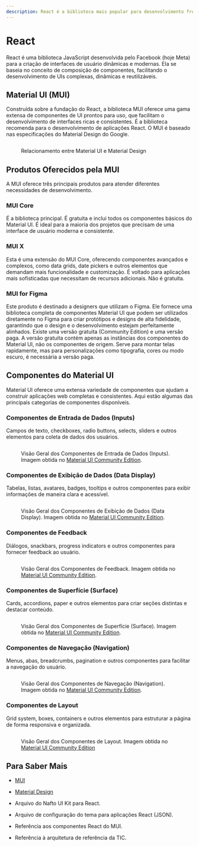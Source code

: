 ```yaml
---
description: React é a biblioteca mais popular para desenvolvimento front-end
---
```


# React

React é uma biblioteca JavaScript desenvolvida pelo Facebook (hoje Meta) para a criação de interfaces de usuário dinâmicas e modernas. Ela se baseia no conceito de composição de componentes, facilitando o desenvolvimento de UIs complexas, dinâmicas e reutilizáveis.

## Material UI (MUI)

Construída sobre a fundação do React, a biblioteca MUI oferece uma gama extensa de componentes de UI prontos para uso, que facilitam o desenvolvimento de interfaces ricas e consistentes. É a biblioteca recomenda para o desenvolvimento de aplicações React. O MUI é baseado nas especificações do Material Design do Google.

<figure><img src="../../.gitbook/assets/image (1) (1) (1).png" alt=""><figcaption><p>Relacionamento entre Material UI e Material Design</p></figcaption></figure>

## Produtos Oferecidos pela MUI <a href="#produtos-oferecidos-pela-mui" id="produtos-oferecidos-pela-mui"></a>

A MUI oferece três principais produtos para atender diferentes necessidades de desenvolvimento.

### **MUI Core** <a href="#mui-core" id="mui-core"></a>

É a biblioteca principal. É gratuita e inclui todos os componentes básicos do Material UI. É ideal para a maioria dos projetos que precisam de uma interface de usuário moderna e consistente.

### **MUI X** <a href="#mui-x" id="mui-x"></a>

Esta é uma extensão do MUI Core, oferecendo componentes avançados e complexos, como data grids, date pickers e outros elementos que demandam mais funcionalidade e customização. É voltado para aplicações mais sofisticadas que necessitam de recursos adicionais. Não é gratuita.

### **MUI for Figma** <a href="#mui-for-figma" id="mui-for-figma"></a>

Este produto é destinado a designers que utilizam o Figma. Ele fornece uma biblioteca completa de componentes Material UI que podem ser utilizados diretamente no Figma para criar protótipos e designs de alta fidelidade, garantindo que o design e o desenvolvimento estejam perfeitamente alinhados. Existe uma versão gratuita (Community Edition) e uma versão paga. A versão gratuita contém apenas as instâncias dos componentes do Material UI, não os componentes de origem. Serve para montar telas rapidamente, mas para personalizações como tipografia, cores ou modo escuro, é necessária a versão paga.

## Componentes do Material UI <a href="#componentes-do-material-ui" id="componentes-do-material-ui"></a>

Material UI oferece uma extensa variedade de componentes que ajudam a construir aplicações web completas e consistentes. Aqui estão algumas das principais categorias de componentes disponíveis.

### **Componentes de Entrada de Dados (Inputs)** <a href="#componentes-de-entrada-de-dados-inputs" id="componentes-de-entrada-de-dados-inputs"></a>

Campos de texto, checkboxes, radio buttons, selects, sliders e outros elementos para coleta de dados dos usuários.

<figure><img src="../../.gitbook/assets/mui-inputs.png" alt=""><figcaption><p>Visão Geral dos Componentes de Entrada de Dados (Inputs). Imagem obtida no <a href="https://www.figma.com/community/file/912837788133317724">Material UI Community Edition</a>.</p></figcaption></figure>

### **Componentes de Exibição de Dados (Data Display)** <a href="#componentes-de-exibicao-de-dados-data-display" id="componentes-de-exibicao-de-dados-data-display"></a>

Tabelas, listas, avatares, badges, tooltips e outros componentes para exibir informações de maneira clara e acessível.

<figure><img src="../../.gitbook/assets/mui-data-display.png" alt=""><figcaption><p>Visão Geral dos Componentes de Exibição de Dados (Data Display). Imagem obtida no <a href="https://www.figma.com/community/file/912837788133317724">Material UI Community Edition</a>.</p></figcaption></figure>

### **Componentes de Feedback** <a href="#componentes-de-feedback" id="componentes-de-feedback"></a>

Diálogos, snackbars, progress indicators e outros componentes para fornecer feedback ao usuário.

<figure><img src="../../.gitbook/assets/mui-feedback.png" alt=""><figcaption><p>Visão Geral dos Componentes de Feedback. Imagem obtida no <a href="https://www.figma.com/community/file/912837788133317724">Material UI Community Edition</a>.</p></figcaption></figure>

### **Componentes de Superfície (Surface)** <a href="#componentes-de-superficie-surface" id="componentes-de-superficie-surface"></a>

Cards, accordions, paper e outros elementos para criar seções distintas e destacar conteúdo.

<figure><img src="../../.gitbook/assets/mui-surface.png" alt=""><figcaption><p>Visão Geral dos Componentes de Superfície (Surface). Imagem obtida no <a href="https://www.figma.com/community/file/912837788133317724">Material UI Community Edition</a>.</p></figcaption></figure>

### **Componentes de Navegação (Navigation)** <a href="#componentes-de-navegacao-navigation" id="componentes-de-navegacao-navigation"></a>

Menus, abas, breadcrumbs, pagination e outros componentes para facilitar a navegação do usuário.

<figure><img src="../../.gitbook/assets/mui-navigation.png" alt=""><figcaption><p>Visão Geral dos Componentes de Navegação (Navigation). Imagem obtida no <a href="https://www.figma.com/community/file/912837788133317724">Material UI Community Edition</a>.</p></figcaption></figure>

### **Componentes de Layout** <a href="#componentes-de-layout" id="componentes-de-layout"></a>

Grid system, boxes, containers e outros elementos para estruturar a página de forma responsiva e organizada.

<figure><img src="../../.gitbook/assets/mui-layout.png" alt=""><figcaption><p>Visão Geral dos Componentes de Layout. Imagem obtida no <a href="https://www.figma.com/community/file/912837788133317724">Material UI Community Edition</a></p></figcaption></figure>

## &#x20;<a href="#produtos-oferecidos-pela-mui" id="produtos-oferecidos-pela-mui"></a>

## Para Saber Mais <a href="#para-saber-mais" id="para-saber-mais"></a>

* [MUI](https://mui.com/)
* [Material Design](https://m3.material.io/)







* Arquivo do Nafto UI Kit para React.
* Arquivo de configuração do tema para aplicações React (JSON).
* Referência aos componentes React do MUI.
* Referência à arquitetura de referência da TIC.
